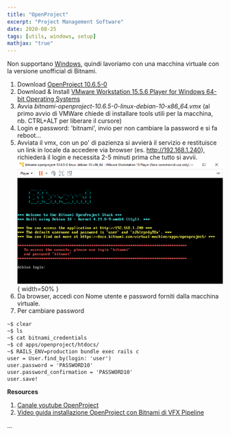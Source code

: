 ```yaml
---
title: "OpenProject"
excerpt: "Project Management Software"
date: 2020-08-25
tags: [utils, windows, setup]
mathjax: "true"
---
```



Non supportano [Windows](https://docs.openproject.org/installation-and-operations/operation/faq/#why-dont-you-support-windows), 
quindi lavoriamo con una macchina virtuale con la versione unofficial di Bitnami.  
1. Download [OpenProject 10.6.5-0](https://bitnami.com/stack/openproject/virtual-machine)  
1. Download & Install [VMware Workstation 15.5.6 Player for Windows 64-bit Operating Systems](https://my.vmware.com/web/vmware/downloads/#all_products)  
1. Avvia *bitnami-openproject-10.6.5-0-linux-debian-10-x86_64.vmx* (al primo avvio di VMWare chiede di installare tools utili per la macchina, nb. CTRL+ALT per liberare il cursore)  
1. Login e password: 'bitnami', invio per non cambiare la password e si fa reboot...
1. Avviata il vmx, con un po' di pazienza si avvierà il servizio e restituisce un link in locale da accedere via browser (es. http://192.168.1.240), richiederà il login e necessita 2-5 minuti prima che tutto si avvii.
![png](/assets/images/OpenProject_1.png){ width=50% }
1. Da browser, accedi con Nome utente e password forniti dalla macchina virtuale.
1. Per cambiare password
```console
~$ clear
~$ ls
~$ cat bitnami_credentials
~$ cd apps/openproject/htdocs/
~$ RAILS_ENV=production bundle exec rails c
user = User.find_by(login: 'user')
user.password = 'PASSWORD10'
user.password_confirmation = 'PASSWORD10'
user.save!
```


**Resources**  
1. [Canale youtube OpenProject](https://www.youtube.com/c/OpenProjectCommunity/videos)
1. [Video guida installazione OpenProject con Bitnami di VFX Pipeline](https://www.youtube.com/playlist?list=PLYf4Vz9V1ESpffmoVHt1SmAaY1XpdKCv1)


















...
